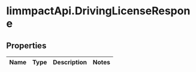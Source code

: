 # IimmpactApi.DrivingLicenseRespone

## Properties
Name | Type | Description | Notes
------------ | ------------- | ------------- | -------------


